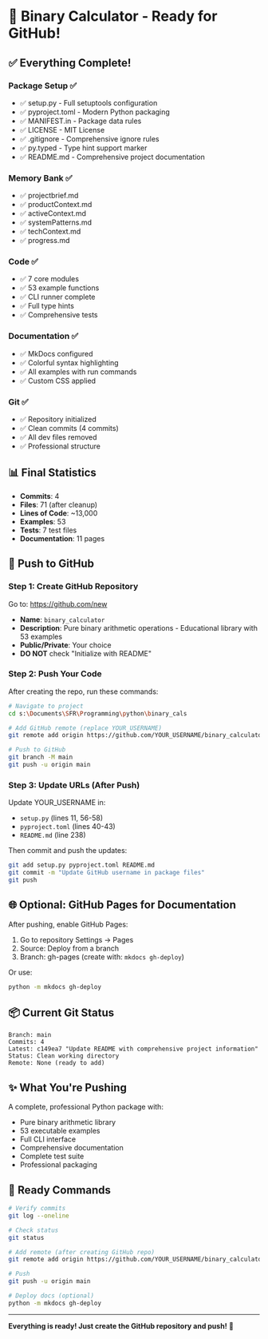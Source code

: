 # 🎉 Binary Calculator - Ready for GitHub!

## ✅ Everything Complete!

### Package Setup ✅
- ✅ setup.py - Full setuptools configuration
- ✅ pyproject.toml - Modern Python packaging
- ✅ MANIFEST.in - Package data rules
- ✅ LICENSE - MIT License
- ✅ .gitignore - Comprehensive ignore rules
- ✅ py.typed - Type hint support marker
- ✅ README.md - Comprehensive project documentation

### Memory Bank ✅
- ✅ projectbrief.md
- ✅ productContext.md
- ✅ activeContext.md
- ✅ systemPatterns.md
- ✅ techContext.md
- ✅ progress.md

### Code ✅
- ✅ 7 core modules
- ✅ 53 example functions
- ✅ CLI runner complete
- ✅ Full type hints
- ✅ Comprehensive tests

### Documentation ✅
- ✅ MkDocs configured
- ✅ Colorful syntax highlighting
- ✅ All examples with run commands
- ✅ Custom CSS applied

### Git ✅
- ✅ Repository initialized
- ✅ Clean commits (4 commits)
- ✅ All dev files removed
- ✅ Professional structure

## 📊 Final Statistics

- **Commits**: 4
- **Files**: 71 (after cleanup)
- **Lines of Code**: ~13,000
- **Examples**: 53
- **Tests**: 7 test files
- **Documentation**: 11 pages

## 🚀 Push to GitHub

### Step 1: Create GitHub Repository

Go to: https://github.com/new

- **Name**: `binary_calculator`
- **Description**: Pure binary arithmetic operations - Educational library with 53 examples
- **Public/Private**: Your choice
- **DO NOT** check "Initialize with README"

### Step 2: Push Your Code

After creating the repo, run these commands:

```bash
# Navigate to project
cd s:\Documents\SFR\Programming\python\binary_cals

# Add GitHub remote (replace YOUR_USERNAME)
git remote add origin https://github.com/YOUR_USERNAME/binary_calculator.git

# Push to GitHub
git branch -M main
git push -u origin main
```

### Step 3: Update URLs (After Push)

Update YOUR_USERNAME in:
- `setup.py` (lines 11, 56-58)
- `pyproject.toml` (lines 40-43)
- `README.md` (line 238)

Then commit and push the updates:
```bash
git add setup.py pyproject.toml README.md
git commit -m "Update GitHub username in package files"
git push
```

## 🌐 Optional: GitHub Pages for Documentation

After pushing, enable GitHub Pages:
1. Go to repository Settings → Pages
2. Source: Deploy from a branch
3. Branch: gh-pages (create with: `mkdocs gh-deploy`)

Or use:
```bash
python -m mkdocs gh-deploy
```

## 📦 Current Git Status

```
Branch: main
Commits: 4
Latest: c149ea7 "Update README with comprehensive project information"
Status: Clean working directory
Remote: None (ready to add)
```

## ✨ What You're Pushing

A complete, professional Python package with:
- Pure binary arithmetic library
- 53 executable examples
- Full CLI interface
- Comprehensive documentation
- Complete test suite
- Professional packaging

## 🎯 Ready Commands

```bash
# Verify commits
git log --oneline

# Check status
git status

# Add remote (after creating GitHub repo)
git remote add origin https://github.com/YOUR_USERNAME/binary_calculator.git

# Push
git push -u origin main

# Deploy docs (optional)
python -m mkdocs gh-deploy
```

---

**Everything is ready! Just create the GitHub repository and push!** 🚀


